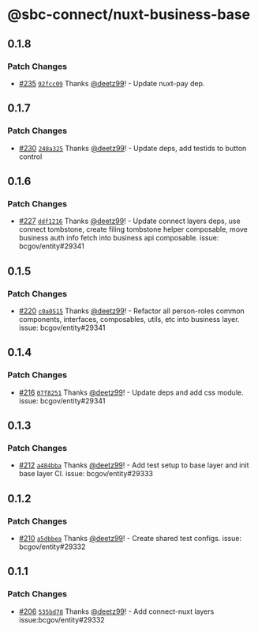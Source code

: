 # @sbc-connect/nuxt-business-base

## 0.1.8

### Patch Changes

- [#235](https://github.com/bcgov/business-ui/pull/235) [`92fcc09`](https://github.com/bcgov/business-ui/commit/92fcc09d92806aca8b3ef29ffd96fb1a390baf97) Thanks [@deetz99](https://github.com/deetz99)! - Update nuxt-pay dep.

## 0.1.7

### Patch Changes

- [#230](https://github.com/bcgov/business-ui/pull/230) [`248a325`](https://github.com/bcgov/business-ui/commit/248a325b8c946aa9a4db4c9948ac28459e6a0354) Thanks [@deetz99](https://github.com/deetz99)! - Update deps, add testids to button control

## 0.1.6

### Patch Changes

- [#227](https://github.com/bcgov/business-ui/pull/227) [`ddf1216`](https://github.com/bcgov/business-ui/commit/ddf1216f377632d8483ebc9199898074d521511e) Thanks [@deetz99](https://github.com/deetz99)! - Update connect layers deps, use connect tombstone, create filing tombstone helper composable, move business auth info fetch into business api composable. issue: bcgov/entity#29341

## 0.1.5

### Patch Changes

- [#220](https://github.com/bcgov/business-ui/pull/220) [`c0a0515`](https://github.com/bcgov/business-ui/commit/c0a0515e9b62bd9150206c9ea81429add6a28d97) Thanks [@deetz99](https://github.com/deetz99)! - Refactor all person-roles common components, interfaces, composables, utils, etc into business layer. issue: bcgov/entity#29341

## 0.1.4

### Patch Changes

- [#216](https://github.com/bcgov/business-ui/pull/216) [`07f8251`](https://github.com/bcgov/business-ui/commit/07f8251a23dd1fa6bbf510e5c54dad4a3a6a282e) Thanks [@deetz99](https://github.com/deetz99)! - Update deps and add css module. issue: bcgov/entity#29341

## 0.1.3

### Patch Changes

- [#212](https://github.com/bcgov/business-ui/pull/212) [`a484bba`](https://github.com/bcgov/business-ui/commit/a484bba34fa3795472a6ff9e8d3bed38a7521b50) Thanks [@deetz99](https://github.com/deetz99)! - Add test setup to base layer and init base layer CI. issue: bcgov/entity#29333

## 0.1.2

### Patch Changes

- [#210](https://github.com/bcgov/business-ui/pull/210) [`a5dbbea`](https://github.com/bcgov/business-ui/commit/a5dbbea55377822027a3246837e2765ace0d6e0a) Thanks [@deetz99](https://github.com/deetz99)! - Create shared test configs. issue: bcgov/entity#29332

## 0.1.1

### Patch Changes

- [#206](https://github.com/bcgov/business-ui/pull/206) [`535bd78`](https://github.com/bcgov/business-ui/commit/535bd780e4b2129497fada000a2b72769ede5320) Thanks [@deetz99](https://github.com/deetz99)! - Add connect-nuxt layers issue:bcgov/entity#29332
